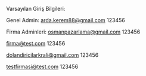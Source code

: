 Varsayılan Giriş Bilgileri:

Genel Admin:
arda.kerem88@gmail.com
123456

Firma Adminleri:
osmanpazarlama@gmail.com
123456

firma@test.com
123456

dolandiricilarkrali@gmail.com
123456

testfirmasi@test.com
123456
